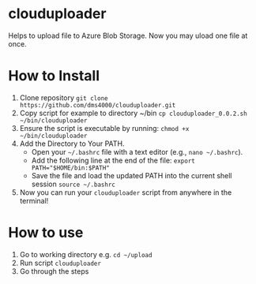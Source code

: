# clouduploader

Helps to upload file to Azure Blob Storage.
Now you may uload one file at once.

# How to Install

1. Clone repository `git clone https://github.com/dms4000/clouduploader.git`
2. Copy script for example to directory ~/bin `cp clouduploader_0.0.2.sh ~/bin/clouduploader`
3. Ensure the script is executable by running: `chmod +x ~/bin/clouduploader`
4. Add the Directory to Your PATH. 
    - Open your `~/.bashrc` file with a text editor (e.g., `nano ~/.bashrc`).
    - Add the following line at the end of the file: `export PATH="$HOME/bin:$PATH"`
    - Save the file and load the updated PATH into the current shell session `source ~/.bashrc`
5. Now you can run your `clouduploader` script from anywhere in the terminal! 


# How to use

1. Go to working directory e.g. `cd ~/upload`
2. Run script `clouduploader`
3. Go through the steps

